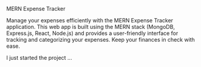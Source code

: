 MERN Expense Tracker

Manage your expenses efficiently with the MERN Expense Tracker application. This web app is built using the MERN stack (MongoDB, Express.js, React, Node.js) and provides a user-friendly interface for tracking and categorizing your expenses. Keep your finances in check with ease.

I just started the project ...
